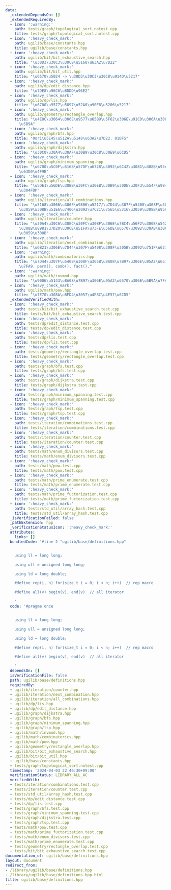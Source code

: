 ```yaml
---
data:
  _extendedDependsOn: []
  _extendedRequiredBy:
  - icon: ':warning:'
    path: tests/graph/topological_sort.notest.cpp
    title: tests/graph/topological_sort.notest.cpp
  - icon: ':heavy_check_mark:'
    path: ugilib/base/constants.hpp
    title: ugilib/base/constants.hpp
  - icon: ':heavy_check_mark:'
    path: ugilib/bit/bit_exhaustive_search.hpp
    title: "\u30D3\u30C3\u30C8\u5168\u63A2\u7D22"
  - icon: ':heavy_check_mark:'
    path: ugilib/bit/bit_util.hpp
    title: "\u6570\u5024 -> \u30D3\u30C3\u30C8\u914D\u5217"
  - icon: ':heavy_check_mark:'
    path: ugilib/dp/edit_distance.hpp
    title: "\u7DE8\u96C6\u8DDD\u96E2"
  - icon: ':heavy_check_mark:'
    path: ugilib/dp/lis.hpp
    title: "\u6700\u9577\u5897\u52A0\u90E8\u5206\u5217"
  - icon: ':heavy_check_mark:'
    path: ugilib/geometry/rectangle_overlap.hpp
    title: "\u4E8C\u3064\u306E\u9577\u65B9\u5F62\u306E\u91CD\u306A\u308A\u3092\u5224\
      \u5B9A"
  - icon: ':heavy_check_mark:'
    path: ugilib/graph/bfs.hpp
    title: "0or1\u5E45\u512A\u5148\u63A2\u7D22. 01BFS"
  - icon: ':heavy_check_mark:'
    path: ugilib/graph/dijkstra.hpp
    title: "\u30C0\u30A4\u30AF\u30B9\u30C8\u30E9\u6CD5"
  - icon: ':heavy_check_mark:'
    path: ugilib/graph/minimum_spanning.hpp
    title: "\u6700\u5C0F\u5168\u57DF\u6728\u3092\u6C42\u3081\u308B\u95A2\u6570\u3092\
      \u63D0\u4F9B"
  - icon: ':heavy_check_mark:'
    path: ugilib/graph/tsp.hpp
    title: "\u5DE1\u56DE\u30BB\u30FC\u30EB\u30B9\u30DE\u30F3\u554F\u984C\u3092\u89E3\
      \u304FDP"
  - icon: ':heavy_check_mark:'
    path: ugilib/iteration/all_combinations.hpp
    title: "\u5168\u3066\u306E\u9806\u5217/\u7D44\u307F\u5408\u308F\u305B\u306B\u5BFE\
      \u3059\u308B\u51E6\u7406\u3092\u7C21\u7565\u5316\u3059\u308B\u95A2\u6570"
  - icon: ':heavy_check_mark:'
    path: ugilib/iteration/counter.hpp
    title: "\u30A4\u30C6\u30EC\u30FC\u30BF\u306E\u7BC4\u56F2\u306B\u542B\u307E\u308C\
      \u308B\u8981\u7D20\u306E\u51FA\u73FE\u56DE\u6570\u3092\u30AB\u30A6\u30F3\u30C8\
      \u3059\u308B"
  - icon: ':heavy_check_mark:'
    path: ugilib/iteration/next_combination.hpp
    title: "\u6B21\u306E\u7D44\u307F\u5408\u308F\u305B\u3092\u751F\u6210\u3059\u308B"
  - icon: ':warning:'
    path: ugilib/math/combinatorics.hpp
    title: "\u7D44\u307F\u5408\u308F\u305B\u8A08\u7B97\u306E\u95A2\u6570\u306E\u5B9A\
      \u7FA9. perm(), comb(), fact()."
  - icon: ':warning:'
    path: ugilib/math/invmod.hpp
    title: "\u9006\u5143\u8A08\u7B97\u306E\u95A2\u6570\u306E\u5B9A\u7FA9. invmod()."
  - icon: ':heavy_check_mark:'
    path: ugilib/math/pow.hpp
    title: "\u7E70\u308A\u8FD4\u3057\u4E8C\u4E57\u6CD5"
  _extendedVerifiedWith:
  - icon: ':heavy_check_mark:'
    path: tests/bit/bit_exhaustive_search.test.cpp
    title: tests/bit/bit_exhaustive_search.test.cpp
  - icon: ':heavy_check_mark:'
    path: tests/dp/edit_distance.test.cpp
    title: tests/dp/edit_distance.test.cpp
  - icon: ':heavy_check_mark:'
    path: tests/dp/lis.test.cpp
    title: tests/dp/lis.test.cpp
  - icon: ':heavy_check_mark:'
    path: tests/geometry/rectangle_overlap.test.cpp
    title: tests/geometry/rectangle_overlap.test.cpp
  - icon: ':heavy_check_mark:'
    path: tests/graph/bfs.test.cpp
    title: tests/graph/bfs.test.cpp
  - icon: ':heavy_check_mark:'
    path: tests/graph/dijkstra.test.cpp
    title: tests/graph/dijkstra.test.cpp
  - icon: ':heavy_check_mark:'
    path: tests/graph/minimum_spanning.test.cpp
    title: tests/graph/minimum_spanning.test.cpp
  - icon: ':heavy_check_mark:'
    path: tests/graph/tsp.test.cpp
    title: tests/graph/tsp.test.cpp
  - icon: ':heavy_check_mark:'
    path: tests/iteration/combinations.test.cpp
    title: tests/iteration/combinations.test.cpp
  - icon: ':heavy_check_mark:'
    path: tests/iteration/counter.test.cpp
    title: tests/iteration/counter.test.cpp
  - icon: ':heavy_check_mark:'
    path: tests/math/enum_divisors.test.cpp
    title: tests/math/enum_divisors.test.cpp
  - icon: ':heavy_check_mark:'
    path: tests/math/pow.test.cpp
    title: tests/math/pow.test.cpp
  - icon: ':heavy_check_mark:'
    path: tests/math/prime_enumerate.test.cpp
    title: tests/math/prime_enumerate.test.cpp
  - icon: ':heavy_check_mark:'
    path: tests/math/prime_fuctorization.test.cpp
    title: tests/math/prime_fuctorization.test.cpp
  - icon: ':heavy_check_mark:'
    path: tests/std_util/array_hash.test.cpp
    title: tests/std_util/array_hash.test.cpp
  _isVerificationFailed: false
  _pathExtension: hpp
  _verificationStatusIcon: ':heavy_check_mark:'
  attributes:
    links: []
  bundledCode: '#line 2 "ugilib/base/definitions.hpp"


    using ll = long long;

    using ull = unsigned long long;

    using ld = long double;

    #define rep(i, n) for(size_t i = 0; i < n; i++)  // rep macro

    #define all(v) begin(v), end(v)  // all iterator

    '
  code: '#pragma once


    using ll = long long;

    using ull = unsigned long long;

    using ld = long double;

    #define rep(i, n) for(size_t i = 0; i < n; i++)  // rep macro

    #define all(v) begin(v), end(v)  // all iterator

    '
  dependsOn: []
  isVerificationFile: false
  path: ugilib/base/definitions.hpp
  requiredBy:
  - ugilib/iteration/counter.hpp
  - ugilib/iteration/next_combination.hpp
  - ugilib/iteration/all_combinations.hpp
  - ugilib/dp/lis.hpp
  - ugilib/dp/edit_distance.hpp
  - ugilib/graph/dijkstra.hpp
  - ugilib/graph/bfs.hpp
  - ugilib/graph/minimum_spanning.hpp
  - ugilib/graph/tsp.hpp
  - ugilib/math/invmod.hpp
  - ugilib/math/combinatorics.hpp
  - ugilib/math/pow.hpp
  - ugilib/geometry/rectangle_overlap.hpp
  - ugilib/bit/bit_exhaustive_search.hpp
  - ugilib/bit/bit_util.hpp
  - ugilib/base/constants.hpp
  - tests/graph/topological_sort.notest.cpp
  timestamp: '2024-04-03 22:46:30+09:00'
  verificationStatus: LIBRARY_ALL_AC
  verifiedWith:
  - tests/iteration/combinations.test.cpp
  - tests/iteration/counter.test.cpp
  - tests/std_util/array_hash.test.cpp
  - tests/dp/edit_distance.test.cpp
  - tests/dp/lis.test.cpp
  - tests/graph/bfs.test.cpp
  - tests/graph/minimum_spanning.test.cpp
  - tests/graph/dijkstra.test.cpp
  - tests/graph/tsp.test.cpp
  - tests/math/pow.test.cpp
  - tests/math/prime_fuctorization.test.cpp
  - tests/math/enum_divisors.test.cpp
  - tests/math/prime_enumerate.test.cpp
  - tests/geometry/rectangle_overlap.test.cpp
  - tests/bit/bit_exhaustive_search.test.cpp
documentation_of: ugilib/base/definitions.hpp
layout: document
redirect_from:
- /library/ugilib/base/definitions.hpp
- /library/ugilib/base/definitions.hpp.html
title: ugilib/base/definitions.hpp
---
```

